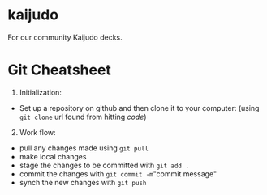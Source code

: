 # kaijudo
For our community Kaijudo decks.

# Git Cheatsheet

1. Initialization:
  - Set up a repository on github and then clone it to your computer: (using ```git clone``` url found from hitting *code*)
2. Work flow:
  - pull any changes made using ```git pull```
  - make local changes
  - stage the changes to be committed with ```git add .```
  - commit the changes with ```git commit -m```"commit message"
  - synch the new changes with ```git push```

